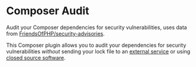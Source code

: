 Composer Audit
==============

Audit your Composer dependencies for security vulnerabilities, uses
data from [FriendsOfPHP/security-advisories][].

This Composer plugin allows you to audit your dependencies for security
vulnerabilities *without* sending your lock file to an
[external service][security.symfony.com] or using
[closed source software](https://github.com/symfony/cli/issues/37).

[FriendsOfPHP/security-advisories]: https://github.com/FriendsOfPHP/security-advisories
[security.symfony.com]: https://security.symfony.com/

